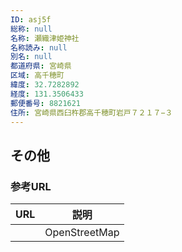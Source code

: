 ```yaml
---
ID: asj5f
総称: null
名称: 瀬織津姫神社
名称読み: null
別名: null
都道府県: 宮崎県
区域: 高千穂町
緯度: 32.7282892
経度: 131.3506433
郵便番号: 8821621
住所: 宮崎県西臼杵郡高千穂町岩戸７２１７−３
---
```


## その他

### 参考URL

| URL | 説明          |
| --- | ------------- |
|     | OpenStreetMap |
